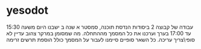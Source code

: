 # yesodot
עבודה של קבוצה 2 ביסודות הנדסת תוכנה, סמסטר א שנה ב
ישבנו היום משעה 15:30 עד 17:00 בערך וערכנו את כל המסמך מההתחלה. מה שמסומן במרקר צהוב עדיין לא סופי\צריך עריכה. כל השאר סופיים
סיימנו לעבור על המסמך כולל הוספת תרשים זרימה
